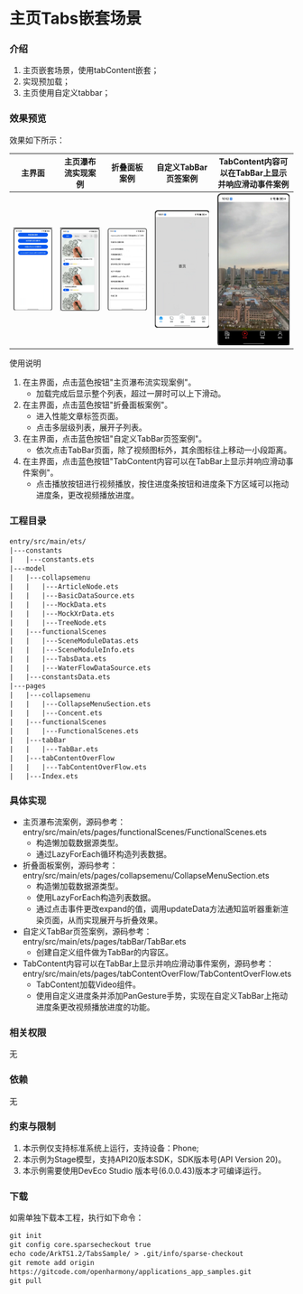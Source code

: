 # 主页Tabs嵌套场景

### 介绍

1. 主页嵌套场景，使用tabContent嵌套；
2. 实现预加载；
3. 主页使用自定义tabbar；

### 效果预览

效果如下所示：

|主界面|主页瀑布流实现案例|折叠面板案例|自定义TabBar页签案例|TabContent内容可以在TabBar上显示并响应滑动事件案例|
|--------------------------------|--------------------------------|--------------------------------|--------------------------------|--------------------------------|
|![Alt text](entry/src/main/resources/base/media/main.png)|![Alt text](entry/src/main/resources/base/media/example1.png)|![Alt text](entry/src/main/resources/base/media/example2.png)|![Alt text](entry/src/main/resources/base/media/example3.png)|![Alt text](entry/src/main/resources/base/media/example4.png)|

使用说明

1. 在主界面，点击蓝色按钮"主页瀑布流实现案例"。
    * 加载完成后显示整个列表，超过一屏时可以上下滑动。
2.  在主界面，点击蓝色按钮"折叠面板案例"。
    * 进入性能文章标签页面。
    * 点击多层级列表，展开子列表。
3.  在主界面，点击蓝色按钮"自定义TabBar页签案例"。
    * 依次点击TabBar页面，除了视频图标外，其余图标往上移动一小段距离。
4.  在主界面，点击蓝色按钮"TabContent内容可以在TabBar上显示并响应滑动事件案例"。
    * 点击播放按钮进行视频播放，按住进度条按钮和进度条下方区域可以拖动进度条，更改视频播放进度。

### 工程目录

```
entry/src/main/ets/
|---constants
|   |---constants.ets
|---model
|   |---collapsemenu
|   |   |---ArticleNode.ets
|   |   |---BasicDataSource.ets
|   |   |---MockData.ets
|   |   |---MockXrData.ets
|   |   |---TreeNode.ets
|   |---functionalScenes
|   |   |---SceneModuleDatas.ets
|   |   |---SceneModuleInfo.ets
|   |   |---TabsData.ets
|   |   |---WaterFlowDataSource.ets
|   |---constantsData.ets
|---pages
|   |---collapsemenu
|   |   |---CollapseMenuSection.ets
|   |   |---Concent.ets
|   |---functionalScenes
|   |   |---FunctionalScenes.ets
|   |---tabBar
|   |   |---TabBar.ets
|   |---tabContentOverFlow
|   |   |---TabContentOverFlow.ets
|   |---Index.ets
```

### 具体实现

* 主页瀑布流案例，源码参考：entry/src/main/ets/pages/functionalScenes/FunctionalScenes.ets
  * 构造懒加载数据源类型。
  * 通过LazyForEach循环构造列表数据。
* 折叠面板案例，源码参考：entry/src/main/ets/pages/collapsemenu/CollapseMenuSection.ets
  * 构造懒加载数据源类型。
  * 使用LazyForEach构造列表数据。
  * 通过点击事件更改expand的值，调用updateData方法通知监听器重新渲染页面，从而实现展开与折叠效果。
* 自定义TabBar页签案例，源码参考：entry/src/main/ets/pages/tabBar/TabBar.ets
  * 创建自定义组件做为TabBar的内容区。
* TabContent内容可以在TabBar上显示并响应滑动事件案例，源码参考：entry/src/main/ets/pages/tabContentOverFlow/TabContentOverFlow.ets
  * TabContent加载Video组件。
  * 使用自定义进度条并添加PanGesture手势，实现在自定义TabBar上拖动进度条更改视频播放进度的功能。

### 相关权限

无

### 依赖

无

### 约束与限制

1. 本示例仅支持标准系统上运行，支持设备：Phone;
2. 本示例为Stage模型，支持API20版本SDK，SDK版本号(API Version 20)。
3. 本示例需要使用DevEco Studio 版本号(6.0.0.43)版本才可编译运行。

### 下载

如需单独下载本工程，执行如下命令：

```
git init
git config core.sparsecheckout true
echo code/ArkTS1.2/TabsSample/ > .git/info/sparse-checkout
git remote add origin https://gitcode.com/openharmony/applications_app_samples.git
git pull
```